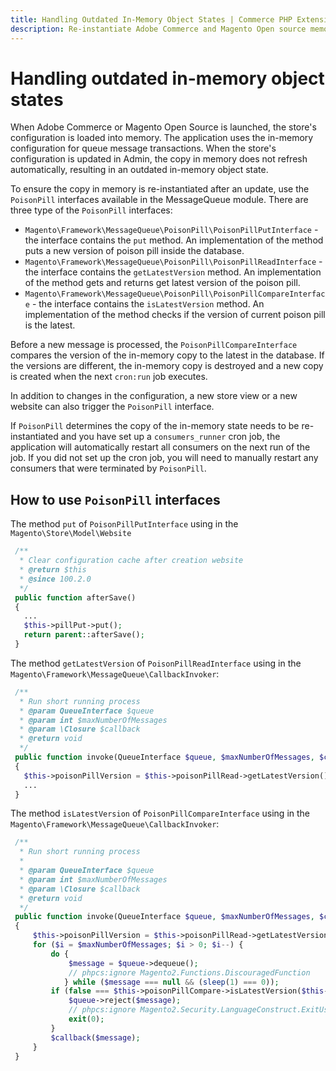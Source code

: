 ```yaml
---
title: Handling Outdated In-Memory Object States | Commerce PHP Extensions
description: Re-instantiate Adobe Commerce and Magento Open source memory state using the PoisonPill interface after updating the store configuration in the Admin.
---
```


# Handling outdated in-memory object states

When Adobe Commerce or Magento Open Source is launched, the store's configuration is loaded into memory. The application uses the in-memory configuration for queue message transactions. When the store's configuration is updated in Admin, the copy in memory does not refresh automatically, resulting in an outdated in-memory object state.

To ensure the copy in memory is re-instantiated after an update, use the `PoisonPill` interfaces available in the MessageQueue module.
There are three type of the `PoisonPill` interfaces:

*  `Magento\Framework\MessageQueue\PoisonPill\PoisonPillPutInterface` - the interface contains the `put` method. An implementation of the method puts a new version of poison pill inside the database.
*  `Magento\Framework\MessageQueue\PoisonPill\PoisonPillReadInterface` - the interface contains the `getLatestVersion` method. An implementation of the method gets and returns get latest version of the poison pill.
*  `Magento\Framework\MessageQueue\PoisonPill\PoisonPillCompareInterface` - the interface contains the `isLatestVersion` method. An implementation of the method checks if the version of current poison pill is the latest.

Before a new message is processed, the `PoisonPillCompareInterface` compares the version of the in-memory copy to the latest in the database. If the versions are different, the in-memory copy is destroyed and a new copy is created when the next `cron:run` job executes.

In addition to changes in the configuration, a new store view or a new website can also trigger the `PoisonPill` interface.

If `PoisonPill` determines the copy of the in-memory state needs to be re-instantiated and you have set up a `consumers_runner` cron job, the application will automatically restart all consumers on the next run of the job. If you did not set up the cron job, you will need to manually restart any consumers that were terminated by `PoisonPill`.

## How to use `PoisonPill` interfaces

The method `put` of `PoisonPillPutInterface` using in the `Magento\Store\Model\Website`

```php
 /**
  * Clear configuration cache after creation website
  * @return $this
  * @since 100.2.0
  */
 public function afterSave()
 {
   ...
   $this->pillPut->put();
   return parent::afterSave();
 }
```

The method `getLatestVersion` of `PoisonPillReadInterface` using in the `Magento\Framework\MessageQueue\CallbackInvoker`:

```php
 /**
  * Run short running process
  * @param QueueInterface $queue
  * @param int $maxNumberOfMessages
  * @param \Closure $callback
  * @return void
  */
 public function invoke(QueueInterface $queue, $maxNumberOfMessages, $callback)
 {
   $this->poisonPillVersion = $this->poisonPillRead->getLatestVersion();
   ...
 }
```

The method `isLatestVersion` of `PoisonPillCompareInterface` using in the `Magento\Framework\MessageQueue\CallbackInvoker`:

```php
 /**
  * Run short running process
  *
  * @param QueueInterface $queue
  * @param int $maxNumberOfMessages
  * @param \Closure $callback
  * @return void
  */
 public function invoke(QueueInterface $queue, $maxNumberOfMessages, $callback)
 {
     $this->poisonPillVersion = $this->poisonPillRead->getLatestVersion();
     for ($i = $maxNumberOfMessages; $i > 0; $i--) {
         do {
             $message = $queue->dequeue();
             // phpcs:ignore Magento2.Functions.DiscouragedFunction
            } while ($message === null && (sleep(1) === 0));
         if (false === $this->poisonPillCompare->isLatestVersion($this->poisonPillVersion)) {
             $queue->reject($message);
             // phpcs:ignore Magento2.Security.LanguageConstruct.ExitUsage
             exit(0);
         }
         $callback($message);
     }
 }
```
